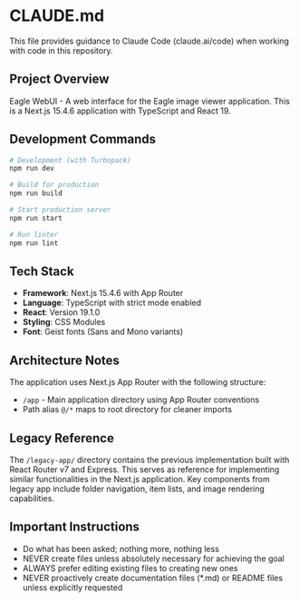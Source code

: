 # CLAUDE.md

This file provides guidance to Claude Code (claude.ai/code) when working with code in this repository.

## Project Overview

Eagle WebUI - A web interface for the Eagle image viewer application. This is a Next.js 15.4.6 application with TypeScript and React 19.

## Development Commands

```bash
# Development (with Turbopack)
npm run dev

# Build for production  
npm run build

# Start production server
npm run start

# Run linter
npm run lint
```

## Tech Stack

- **Framework**: Next.js 15.4.6 with App Router
- **Language**: TypeScript with strict mode enabled
- **React**: Version 19.1.0
- **Styling**: CSS Modules
- **Font**: Geist fonts (Sans and Mono variants)

## Architecture Notes

The application uses Next.js App Router with the following structure:
- `/app` - Main application directory using App Router conventions
- Path alias `@/*` maps to root directory for cleaner imports

## Legacy Reference

The `/legacy-app/` directory contains the previous implementation built with React Router v7 and Express. This serves as reference for implementing similar functionalities in the Next.js application. Key components from legacy app include folder navigation, item lists, and image rendering capabilities.

## Important Instructions

- Do what has been asked; nothing more, nothing less
- NEVER create files unless absolutely necessary for achieving the goal
- ALWAYS prefer editing existing files to creating new ones
- NEVER proactively create documentation files (*.md) or README files unless explicitly requested
